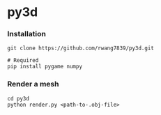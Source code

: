 # py3d

### Installation
```
git clone https://github.com/rwang7839/py3d.git

# Required
pip install pygame numpy
```

### Render a mesh
```
cd py3d
python render.py <path-to-.obj-file>
```
